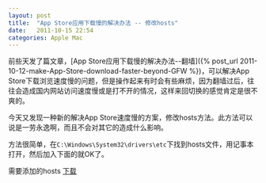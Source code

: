 ```yaml
---
layout: post
title:  "App Store应用下载慢的解决办法 -- 修改hosts"
date:   2011-10-15 22:54
categories: Apple Mac
---
```


前些天发了篇文章，[App Store应用下载慢的解决办法--翻墙]({% post_url 2011-10-12-make-App-Store-download-faster-beyond-GFW %})，可以解决App Store下载浏览速度慢的问题，但是操作起来有时会有些麻烦，因为翻墙过后，往往会造成国内网站访问速度慢或是打不开的情况，这样来回切换的感觉肯定是很不爽的。

今天又发现一种新的解决App Store速度慢的方案，修改hosts方法。此方法可以说是一劳永逸啊，而且不会对其它的造成什么影响。

方法很简单，在`C:\Windows\System32\drivers\etc`下找到hosts文件，用记事本打开，然后加入下面的就OK了。

需要添加的hosts [下载](http://dl.dbank.com/c0uecc4kwg)


